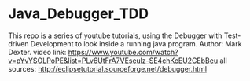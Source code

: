 # Java_Debugger_TDD
This repo is a series of youtube tutorials, using the Debugger with Test-driven Development to look inside a running java program.
Author: Mark Dexter.
video link: https://www.youtube.com/watch?v=pYvYSOLPoPE&list=PLv6UtFrA7VEseulz-SE4chKcEU2CEbBeu
all sources: http://eclipsetutorial.sourceforge.net/debugger.html

